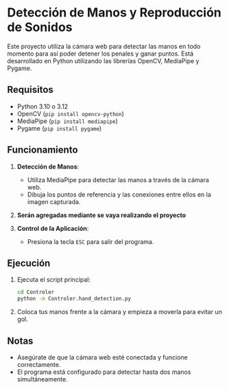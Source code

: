 # Detección de Manos y Reproducción de Sonidos

Este proyecto utiliza la cámara web para detectar las manos en todo momento para así poder detener los penales y ganar puntos. Está desarrollado en Python utilizando las librerías OpenCV, MediaPipe y Pygame.

## Requisitos
- Python 3.10 o 3.12
- OpenCV (`pip install opencv-python`)
- MediaPipe (`pip install mediapipe`)
- Pygame (`pip install pygame`)

## Funcionamiento

1. **Detección de Manos**:
   - Utiliza MediaPipe para detectar las manos a través de la cámara web.
   - Dibuja los puntos de referencia y las conexiones entre ellos en la imagen capturada.

2. **Serán agregadas mediante se vaya realizando el proyecto**

3. **Control de la Aplicación**:
   - Presiona la tecla `ESC` para salir del programa.

## Ejecución

1. Ejecuta el script principal:
   ```bash
   cd Controler
   python -m Controler.hand_detection.py
   ```
2. Coloca tus manos frente a la cámara y empieza a moverla para evitar un gol.

## Notas
- Asegúrate de que la cámara web esté conectada y funcione correctamente.
- El programa está configurado para detectar hasta dos manos simultáneamente.
